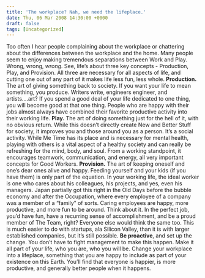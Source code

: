 ```yaml
---
title: 'The workplace? Nah, we need the lifeplace.'
date: Thu, 06 Mar 2008 14:30:00 +0000
draft: false
tags: [Uncategorized]
---
```


Too often I hear people complaining about the workplace or chattering about the differences between the workplace and the home. Many people seem to enjoy making tremendous separations between Work and Play. Wrong, wrong, _wrong_. See, life’s about three key concepts - Production, Play, and Provision. All three are necessary for all aspects of life, and cutting one out of any part of it makes life less fun, less whole. **Production.** The art of giving something back to society. If you want your life to mean something, you produce. Writers write, engineers engineer, and artists….art? If you spend a good deal of your life dedicated to one thing, you will become good at that one thing. People who are happy with their jobs almost always have combined their favorite productive activity into their working life. **Play.** The art of doing something just for the hell of it, with no obvious return. While this doesn’t directly create New and Better Stuff for society, it improves you and those around you as a person. It’s a social activity. While Me Time has its place and is necessary for mental health, playing with others is a vital aspect of a healthy society and can really be refreshing for the mind, body, and soul. From a working standpoint, it encourages teamwork, communication, and energy, all very important concepts for Good Workers. **Provision.** The art of keeping oneself and one’s dear ones alive and happy. Feeding yourself and your kids (if you have them) is only part of the equation. In your working life, the ideal worker is one who cares about his colleagues, his projects, and yes, even his managers. Japan partially got this right in the Old Days before the bubble economy and after the Occupation, where every employee of a company was a member of a “family” of sorts. Caring employees are happy, more productive, and more fun to be around. Think about it. In the perfect job, you’d have fun, have a recurring sense of accomplishment, and be a proud member of The Team, right? Everyone else would think the same too. This is much easier to do with startups, ala Silicon Valley, than it is with larger established companies, but it’s still possible. **Be proactive**, and set up the change. You don’t have to fight management to make this happen. Make it all part of your life, who you are, who you will be. Change your workplace into a lifeplace, something that you are happy to include as part of your existence on this Earth. You’ll find that everyone is happier, is more productive, and generally better people when it happens.